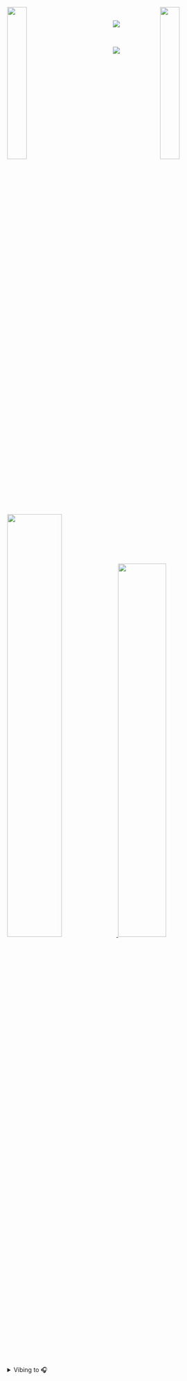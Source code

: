 <p>
    <img align="left" src="https://media.giphy.com/media/u1qiNXneU9M6ViYhOu/giphy.gif" width="30%">
    <img align="right" src="https://media.giphy.com/media/u1qiNXneU9M6ViYhOu/giphy.gif" width="30%">
</p>
<br>
<p align="center">
<p align="center">
    <img src="https://readme-typing-svg.herokuapp.com?font=Share+Tech+Mono&color=ABB2BB&duration=2000&pause=300&center=true&vCenter=true&random=false&width=280&lines=Hey+there+%F0%9F%91%8B;Happy+to+meet+you+%E2%9D%A4%EF%B8%8F;Have+a+great+one+today+%F0%9F%A4%97"/>
</p>
<br>
<p align="center">
    <img id="preview" src="https://komarev.com/ghpvc/?username=daverbk&color=lightgrey">
</p>
<p>
    <a href="https://github.com/daverbk">
        <img width="50%" src="https://github-readme-stats.vercel.app/api/top-langs/?username=daverbk&theme=dark&langs_count=5&bg_color=101010&&layout=compact&border_color=3B3B3B&text_color=CCCCCC&title_color=CCCCCC">
    </a>
     <a href="https://leetcode.com/daverbk/">
        <img width="47%" src="https://leetcard.jacoblin.cool/daverbk?theme=dark&font=Baloo%20Thambi%202&ext=heatmap&border=2&border_radius=7">
    </a>
</p>

<details><summary>Vibing to 🎧</summary>
    <p align="center">
        <img alt="sporify" src="https://spotify-github-profile.vercel.app/api/view?uid=wi1c1ih20uab1fx1qdculgcln&cover_image=true&theme=compact&show_offline=false&background_color=121212&interchange=false" width="300" height="350"/>
    </p>
</details>
